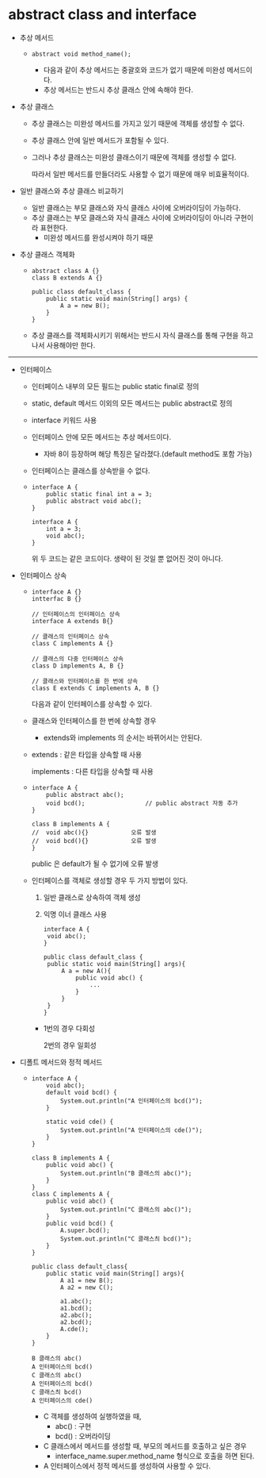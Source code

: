 # abstract class and interface

- 추상 메서드

  - ```
    abstract void method_name();
    ```

    - 다음과 같이 추상 메서드는 중괄호와 코드가 없기 때문에 미완성 메서드이다.
    - 추상 메서드는 반드시 추상 클래스 안에 속해야 한다.

- 추상 클래스

  - 추상 클래스는 미완성 메서드를 가지고 있기 때문에 객체를 생성할 수 없다.

  - 추상 클래스 안에 일반 메서드가 포함될 수 있다.

  - 그러나 추상 클래스는 미완성 클래스이기 때문에 객체를 생성할 수 없다.

    따라서 일반 메서드를 만들더라도 사용할 수 없기 때문에 매우 비효율적이다.

- 일반 클래스와 추상 클래스 비교하기

  - 일반 클래스는 부모 클래스와 자식 클래스 사이에 오버라이딩이 가능하다.
  - 추상 클래스는 부모 클래스와 자식 클래스 사이에 오버라이딩이 아니라 구현이라 표현한다.
    - 미완성 메서드를 완성시켜야 하기 때문

- 추상 클래스 객체화

  - ```
    abstract class A {}
    class B extends A {}
    
    public class default_class {
    	public static void main(String[] args) {
    		A a = new B();
    	}
    }
    ```

  - 추상 클래스를 객체화시키기 위해서는 반드시 자식 클래스를 통해 구현을 하고나서 사용해야만 한다.



-----

- 인터페이스

  - 인터페이스 내부의 모든 필드는 public static final로 정의

  - static, default 메서드 이외의 모든 메서드는 public abstract로 정의

  - interface 키워드 사용

  - 인터페이스 안에 모든 메서드는 추상 메서드이다.

    - 자바 8이 등장하며 해당 특징은 달라졌다.(default method도 포함 가능)

  - 인터페이스는 클래스를 상속받을 수 없다.

  - ```
    interface A {
    	public static final int a = 3;
    	public abstract void abc();
    }
    ```

    ```
    interface A {
    	int a = 3;
    	void abc();
    }
    ```

    위 두 코드는 같은 코드이다. 생략이 된 것일 뿐 없어진 것이 아니다.

- 인터페이스 상속

  - ```
    interface A {}
    intterfac B {}
    
    // 인터페이스의 인터페이스 상속
    interface A extends B{}
    
    // 클래스의 인터페이스 상속
    class C implements A {}
    
    // 클래스의 다중 인터페이스 상속
    class D implements A, B {}
    
    // 클래스와 인터페이스를 한 번에 상속
    class E extends C implements A, B {}
    ```

    다음과 같이 인터페이스를 상속할 수 있다.

  - 클래스와 인터페이스를 한 번에 상속할 경우

    - extends와 implements 의 순서는 바뀌어서는 안된다.

  - extends : 같은 타입을 상속할 때 사용

    implements : 다른 타입을 상속할 때 사용

  - ```
    interface A {
    	public abstract abc();
    	void bcd();					// public abstract 자동 추가
    }
    
    class B implements A {
    //	void abc(){}			오류 발생
    // 	void bcd(){}			오류 발생
    }
    ```

    public 은 default가 될 수 없기에 오류 발생

  - 인터페이스를 객체로 생성할 경우 두 가지 방법이 있다.

    1. 일반 클래스로 상속하여 객체 생성

    2. 익명 이너 클래스 사용

       ```
       interface A {
       	void abc();
       }
       
       public class default_class {
       	public static void main(String[] args){
       		A a = new A(){
       			public void abc() {
       				...
       			}
       		}
       	}
       }
       ```

    - 1번의 경우 다회성

      2번의 경우 일회성

- 디폴트 메서드와 정적 메서드

  - ```
    interface A {
        void abc();
        default void bcd() {
            System.out.println("A 인터페이스의 bcd()");
        }
    
        static void cde() {
            System.out.println("A 인터페이스의 cde()");
        }
    }
    
    class B implements A {
        public void abc() {
            System.out.println("B 클래스의 abc()");
        }
    }
    class C implements A {
        public void abc() {
            System.out.println("C 클래스의 abc()");
        }
        public void bcd() {
            A.super.bcd();
            System.out.println("C 클래스츼 bcd()");
        }
    }
    
    public class default_class{
        public static void main(String[] args){
            A a1 = new B();
            A a2 = new C();
    
            a1.abc();
            a1.bcd();
            a2.abc();
            a2.bcd();
            A.cde();
        }
    }
    ```

    ```
    B 클래스의 abc()
    A 인터페이스의 bcd()
    C 클래스의 abc()
    A 인터페이스의 bcd()
    C 클래스츼 bcd()
    A 인터페이스의 cde()
    ```
  
    - C 객체를 생성하여 실행하였을 때,
      - abc() : 구현
      - bcd() : 오버라이딩
    - C 클래스에서 메서드를 생성할 때, 부모의 메서드를 호출하고 싶은 경우
      - interface_name.super.method_name 형식으로 호출을 하면 된다.
    - A 인터페이스에서 정적 메서드를 생성하여 사용할 수 있다.
